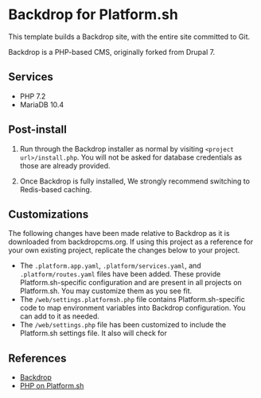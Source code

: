 # Backdrop for Platform.sh

This template builds a Backdrop site, with the entire site committed to Git.

Backdrop is a PHP-based CMS, originally forked from Drupal 7.

## Services

* PHP 7.2
* MariaDB 10.4

## Post-install

1. Run through the Backdrop installer as normal by visiting `<project url>/install.php`.  You will not be asked for database credentials as those are already provided.

2. Once Backdrop is fully installed, We strongly recommend switching to Redis-based caching.

## Customizations

The following changes have been made relative to Backdrop as it is downloaded from backdropcms.org.  If using this project as a reference for your own existing project, replicate the changes below to your project.

* The `.platform.app.yaml`, `.platform/services.yaml`, and `.platform/routes.yaml` files have been added.  These provide Platform.sh-specific configuration and are present in all projects on Platform.sh.  You may customize them as you see fit.
* The `/web/settings.platformsh.php` file contains Platform.sh-specific code to map environment variables into Backdrop configuration. You can add to it as needed.
* The `/web/settings.php` file has been customized to include the Platform.sh settings file.  It also will check for 

## References

* [Backdrop](https://backdropcms.org/)
* [PHP on Platform.sh](https://docs.platform.sh/languages/php.html)
